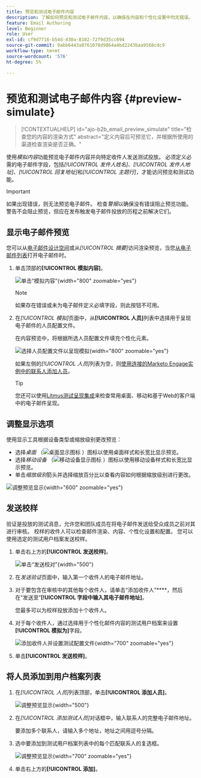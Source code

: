 ```yaml
---
title: 预览和测试电子邮件内容
description: 了解如何预览和测试电子邮件内容，以确保在内容和个性化设置中均无错误。
feature: Email Authoring
level: Beginner
role: User
exl-id: cf9d7716-b54d-430a-8102-72f9d35cc694
source-git-commit: 9abb6443a0761070d9864a4bd2243baa9568cdc9
workflow-type: tm+mt
source-wordcount: '576'
ht-degree: 5%

---
```


# 预览和测试电子邮件内容 {#preview-simulate}

>[!CONTEXTUALHELP]
>id="ajo-b2b_email_preview_simulate"
>title="检查您的内容的渲染方式"
>abstract="定义内容后可预览它，并根据所使用的渠道检查渲染是否正确。"

使用&#x200B;_模拟内容_&#x200B;功能预览电子邮件内容并向特定收件人发送测试投放。 必须定义必需的电子邮件字段，包括&#x200B;_[!UICONTROL 发件人姓名]_、_[!UICONTROL 发件人地址]_、_[!UICONTROL 回复地址]_&#x200B;和&#x200B;_[!UICONTROL 主题行]_，才能访问预览和测试功能。

>[!IMPORTANT]
>
>如果出现错误，则无法预览电子邮件。 检查&#x200B;_警报_&#x200B;以确保没有错误阻止预览功能。 警告不会阻止预览，但应在发布触发电子邮件投放的历程之前解决它们。

## 显示电子邮件预览

您可以从[电子邮件设计空间](./email-authoring.md)或从&#x200B;_[!UICONTROL 摘要]_&#x200B;访问渲染预览，当您[从电子邮件列表](./emails-list.md#edit-emails)打开电子邮件时。

1. 单击顶部的&#x200B;**[!UICONTROL 模拟内容]**。

   ![单击“模拟内容”](assets/email-simulate-content.png){width="800" zoomable="yes"}

   >[!NOTE]
   >
   >如果存在错误或未为电子邮件定义必填字段，则此按钮不可用。

1. 在&#x200B;_[!UICONTROL 模拟]_&#x200B;页面中，从&#x200B;**[!UICONTROL 人员]**&#x200B;列表中选择用于呈现电子邮件的人员配置文件。

   在内容预览中，将根据所选人员配置文件填充个性化元素。

   ![选择人员配置文件以呈现模拟](./assets/email-simulate-content-preview.png){width="800" zoomable="yes"}

   如果左侧的&#x200B;_[!UICONTROL 人员]_&#x200B;列表为空，则[使用连接的Marketo Engage实例中的联系人添加人员](#add-people-to-the-profiles-list)。

   >[!TIP]
   >
   >您还可以使用[Litmus测试呈现集成](./email-test-rendering.md)来检查常用桌面、移动和基于Web的客户端中的电子邮件呈现。

## 调整显示选项

使用显示工具根据设备类型或缩放级别更改预览：

* 选择&#x200B;_桌面_ （![桌面显示图标](../../assets/do-not-localize/icon-device-desktop.svg) ）图标以使用桌面样式和长宽比显示预览。
* 选择&#x200B;_移动设备_ （![移动设备显示图标](../../assets/do-not-localize/icon-device-mobile.svg) ）图标以使用移动设备样式和长宽比显示预览。
* 单击&#x200B;_缩放级别_&#x200B;箭头并选择缩放百分比以查看内容如何根据缩放级别进行更改。

![调整预览显示](assets/email-simulate-content-preview-display-options.png){width="600" zoomable="yes"}

## 发送校样

验证是投放的测试消息，允许您和团队成员在将电子邮件发送给受众成员之前对其进行审核。 校样的收件人可以检查邮件渲染、内容、个性化设置和配置。 您可以使用选定的测试用户档案发送校样。

1. 单击右上方的&#x200B;**[!UICONTROL 发送校样]**。

   ![单击“发送校对”](assets/email-simulate-content-preview-send-proof.png){width="500"}

1. 在&#x200B;_发送验证_&#x200B;页面中，输入第一个收件人的电子邮件地址。

1. 对于要包含在审核中的其他每个收件人，请单击“添加收件人”****，然后在“发送至”**[!UICONTROL 字段中输入其电子邮件地址]**。

   您最多可以为校样投放添加十个收件人。

1. 对于每个收件人，通过选择用于个性化邮件内容的测试用户档案来设置&#x200B;**[!UICONTROL 模拟为]**&#x200B;字段。

   ![添加收件人并设置测试配置文件](assets/email-simulate-content-preview-send-proof-recipients.png){width="700" zoomable="yes"}

1. 单击&#x200B;**[!UICONTROL 发送校样]**。

## 将人员添加到用户档案列表

1. 在&#x200B;_[!UICONTROL 人员]_&#x200B;列表顶部，单击&#x200B;**[!UICONTROL 添加人员]**。

   ![调整预览显示](assets/email-simulate-content-add-people.png){width="500"}

1. 在&#x200B;_[!UICONTROL 添加测试人员]_&#x200B;对话框中，输入联系人的完整电子邮件地址。

   要添加多个联系人，请输入多个地址，地址之间用逗号分隔。

1. 选中要添加到测试用户档案列表中的每个匹配联系人的复选框。

   ![调整预览显示](assets/email-simulate-content-add-people-addresses.png){width="700" zoomable="yes"}

1. 单击右上方的&#x200B;**[!UICONTROL 添加]**。
